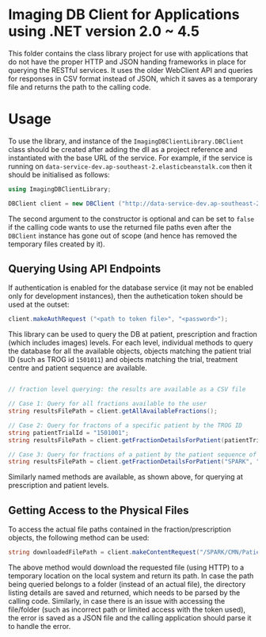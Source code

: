 # Imaging DB Client for Applications using .NET version 2.0 ~ 4.5

This folder contains the class library project for use with applications that do not have the proper HTTP and JSON handing frameworks in place for querying the RESTful services. It uses the older WebClient API and queries for  responses in CSV format instead of JSON, which it saves as a temporary file and returns the path to the calling code.

# Usage

To use the library, and instance of the `ImagingDBClientLibrary.DBClient` class should be created after adding the dll as a project reference and instantiated with the base URL of the service. For example, if the service is running on `data-service-dev.ap-southeast-2.elasticbeanstalk.com` then it should be initialised as follows:

```csharp
using ImagingDBClientLibrary;

DBClient client = new DBClient ("http://data-service-dev.ap-southeast-2.elasticbeanstalk.com");
```

The second argument to the constructor is optional and can be set to `false` if the calling code wants to use the returned file paths even after the `DBClient` instance has gone out of scope (and hence has removed the temporary files created by it).

## Querying Using API Endpoints

If authentication is enabled for the database service (it may not be enabled only for development instances), then the authetication token should be used at the outset:

```csharp
client.makeAuthRequest ("<path to token file>", "<password>");
```

This library can be used to query the DB at patient, prescription and fraction (which includes images) levels. For each level, individual methods to query the database for all the available objects, objects matching the patient trial ID (such as TROG id `1501011`) and objects matching the trial, treatment centre and patient sequence are available.

```csharp

// fraction level querying: the results are available as a CSV file

// Case 1: Query for all fractions available to the user
string resultsFilePath = client.getAllAvailableFractions();

// Case 2: Query for fractons of a specific patient by the TROG ID
string patientTrialId = "1501001";
string resultsFilePath = client.getFractionDetailsForPatient(patientTrialId);

// Case 3: Query for fractions of a patient by the patient sequence of treatment
string resultsFilePath = client.getFractionDetailsForPatient("SPARK", "CMN", 1)

```

Similarly named methods are available, as shown above, for querying at prescription and patient levels.

## Getting Access to the Physical Files

To access the actual file paths contained in the fraction/prescription objects, the following method can be used:

```csharp
string downloadedFilePath = client.makeContentRequest("/SPARK/CMN/Patient Files/Patient 1/1501001_Centroid.txt");
```
The above method would download the requested file (using HTTP) to a temporary location on the local system and return its path. In case the path being queried belongs to a folder (instead of an actual file), the directory listing details are saved and returned, which needs to be parsed by the calling code. Similarly, in case there is an issue with accessing the file/folder (such as incorrect path or limited access with the token used), the error is saved as a JSON file and the calling application should parse it to handle the error.
